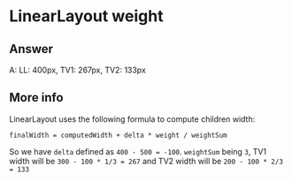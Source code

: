 # LinearLayout weight

## Answer

A: LL: 400px, TV1: 267px, TV2: 133px

## More info

LinearLayout uses the following formula to compute children width: 

```
finalWidth = computedWidth + delta * weight / weightSum
```

So we have `delta` defined as `400 - 500 = -100`. `weightSum` being `3`, TV1 width will be `300 - 100 * 1/3 = 267` and TV2 width will be `200 - 100 * 2/3 = 133`
